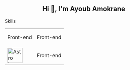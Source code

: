 <div>
  <h2 align="center">Hi 👋, I'm Ayoub Amokrane</h2>
</div>
Skills
<table align="center">
  <tr>
    <td>
      <p>Front-end</p>
    </td>
    <td>
      <p>Front-end</p>
    </td>
  </tr>
  <tr>
    <td>
      <div>
    <img src="https://astro.build/assets/press/astro-icon-light-gradient.svg" alt="Astro Image" width="48">
    
  </div>
    </td>
    <td>
      <p>Front-end</p>
    </td>
  </tr>
</table>
